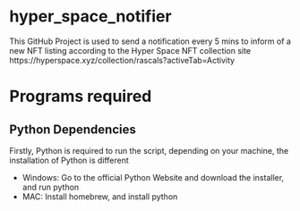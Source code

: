 # hyper_space_notifier

<p> This GitHub Project is used to send a notification every 5 mins to inform of a new NFT listing according to the Hyper Space NFT collection site https://hyperspace.xyz/collection/rascals?activeTab=Activity </p>

<h1> Programs required </h1>

<h2> Python Dependencies </h2>
<p> Firstly, Python is required to run the script, depending on your machine, the installation of Python is different </p>

<ul>
    <li> Windows: Go to the official Python Website and download the installer, and run python </li>
    <li> MAC: Install homebrew, and install python </li>